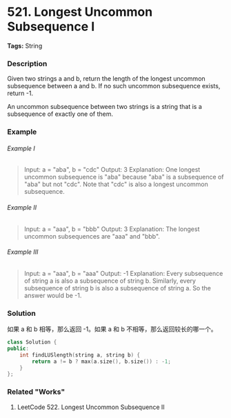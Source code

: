 # 521. Longest Uncommon Subsequence I

**Tags:** String

### Description

Given two strings a and b, return the length of the longest uncommon subsequence between a and b. If no such uncommon subsequence exists, return -1.

An uncommon subsequence between two strings is a string that is a subsequence of exactly one of them.

### Example 

###### Example I

> Input: a = "aba", b = "cdc"
> Output: 3
> Explanation: One longest uncommon subsequence is "aba" because "aba" is a subsequence of "aba" but not "cdc".
> Note that "cdc" is also a longest uncommon subsequence.

###### Example II

> Input: a = "aaa", b = "bbb"
> Output: 3
> Explanation: The longest uncommon subsequences are "aaa" and "bbb".

###### Example III

> Input: a = "aaa", b = "aaa"
> Output: -1
> Explanation: Every subsequence of string a is also a subsequence of string b. Similarly, every subsequence of string b is also a subsequence of string a. So the answer would be -1.

### Solution

如果 a 和 b 相等，那么返回 -1。如果 a 和 b 不相等，那么返回较长的哪一个。

```c++
class Solution {
public:
    int findLUSlength(string a, string b) {
        return a != b ? max(a.size(), b.size()) : -1;
    }
};
```

### Related "Works"

1. LeetCode 522. Longest Uncommon Subsequence II
